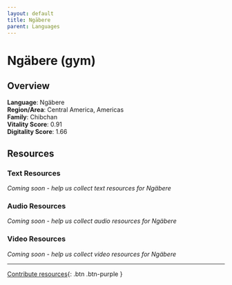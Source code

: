 ```yaml
---
layout: default
title: Ngäbere
parent: Languages
---
```


# Ngäbere (gym)

## Overview

**Language**: Ngäbere  
**Region/Area**: Central America, Americas  
**Family**: Chibchan  
**Vitality Score**: 0.91  
**Digitality Score**: 1.66  

## Resources

### Text Resources
*Coming soon - help us collect text resources for Ngäbere*

### Audio Resources
*Coming soon - help us collect audio resources for Ngäbere*

### Video Resources
*Coming soon - help us collect video resources for Ngäbere*

---

[Contribute resources](https://fairtrain.github.io/){: .btn .btn-purple }
